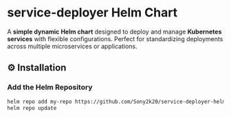 # service-deployer Helm Chart

A **simple dynamic Helm chart** designed to deploy and manage **Kubernetes services** with flexible configurations. Perfect for standardizing deployments across multiple microservices or applications.


## ⚙️ Installation

### Add the Helm Repository
```bash
helm repo add my-repo https://github.com/Sony2k20/service-deployer-helm
helm repo update